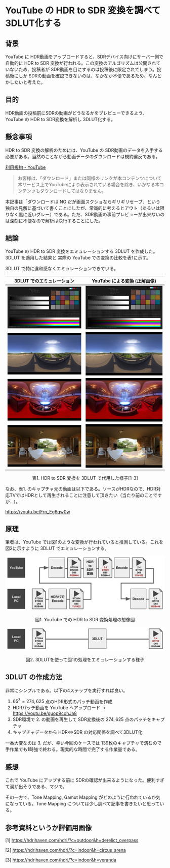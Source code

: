 # YouTube の HDR to SDR 変換を調べて 3DLUT化する

## 背景

YouTube に HDR動画をアップロードすると、SDRデバイス向けにサーバー側で自動的に HDR to SDR 変換が行われる。この変換のアルゴリズムは公開されていないため、投稿者が SDR動画を目にするのは投稿後に限定されてしまう。投稿後にしか SDRの動画を確認できないのは、なかなか不便であるため、なんとかしたいと考えた。

## 目的

HDR動画の投稿前にSDRの動画がどうなるかをプレビューできるよう、YouTube の HDR to SDR変換を解析し 3DLUT化する。

## 懸念事項

HDR to SDR 変換の解析のためには、YouTube の SDR動画のデータを入手する必要がある。当然のことながら動画データのダウンロードは規約違反である。

[利用規約 - YouTube ](https://www.youtube.com/static?template=terms&hl=ja&gl=JP)
> お客様は、「ダウンロード」または同様のリンクが本コンテンツについて本サービス上でYouTubeにより表示されている場合を除き、いかなる本コンテンツもダウンロードしてはなりません。

本記事は「ダウンロードは NG だが画面スクショならギリギリセーブ」という独自の見解に基づいて書くことにしたが、常識的に考えるとアウト（あるいは限りなく黒に近いグレー）である。ただ、SDR動画の事前プレビューが出来ないのは深刻に不便なので解析は決行することにした。

## 結論

YouTube の HDR to SDR 変換をエミュレーションする 3DLUT を作成した。3DLUT を適用した結果と 実際の YouTube での変換の比較を表1に示す。

3DLUT で特に違和感なくエミュレーションできている。

| 3DLUT でのエミュレーション | YouTube による変換 (正解画像) |
|:--------------------------:|:--------------------------:|
|![3d1](./blog_img/3dlut_01.png) | ![you](./blog_img/refference_01.png) |
|![3d1](./blog_img/3dlut_02.png) | ![you](./blog_img/refference_02.png) |
|![3d1](./blog_img/3dlut_03.png) | ![you](./blog_img/refference_03.png) |
|![3d1](./blog_img/3dlut_04.png) | ![you](./blog_img/refference_04.png) |
<div style="text-align: center;">表1. HDR to SDR 変換を 3DLUT で代用した様子[1-3]</div>

なお、表1. のキャプチャ元の動画は以下である。ソースがHDRなので、HDR対応TVではHDRとして再生されることに注意して頂きたい（当たり前のことですが…）。

https://youtu.be/Frn_Eg6qw0w

## 原理

筆者は、YouTube では図1のような変換が行われていると推測している。これを図2に示すように 3DLUT でエミュレーションする。

![zu1](./blog_img/figure_1.png)
<div style="text-align: center;">図1. YouTube での HDR to SDR 変換処理の想像図</div>

![zu2](./blog_img/figure_2.png)
<div style="text-align: center;">図2. 3DLUTを使って図1の処理をエミュレーションする様子</div>

## 3DLUT の作成方法

非常にシンプルである。以下の4ステップを実行すれば良い。

1. $65^3 = 274,625$ 点のHDR形式のパッチ動画を作成
2. HDRパッチ動画を YouTube へアップロード → https://youtu.be/guop9cohJa8
3. SDR環境で 2. の動画を再生して SDR変換後の $274,625$ 点のパッチをキャプチャ
4. キャプチャデータから HDR⇔SDR の対応関係を調べて3DLUT化

一番大変なのは 3. だが、幸い今回のケースでは 139枚のキャプチャで済むので手作業でも1時強で終わる。現実的な時間で完了する作業量である。

## 感想

これで YouTube にアップする前に SDRの確認が出来るようになった。便利すぎて涙が出そうである、マジで。

その一方で、Tone Mapping, Gamut Mapping がどのように行われているか気になっている。Tone Mapping については少し調べて記事を書きたいと思っている。

## 参考資料というか評価用画像

[1] https://hdrihaven.com/hdri/?c=outdoor&h=derelict_overpass

[2] https://hdrihaven.com/hdri/?c=indoor&h=circus_arena

[3] https://hdrihaven.com/hdri/?c=indoor&h=veranda
